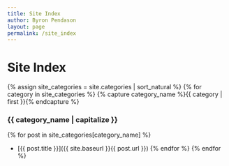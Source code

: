```yaml
---
title: Site Index
author: Byron Pendason
layout: page
permalink: /site_index
---
```


# Site Index
{% assign site_categories = site.categories | sort_natural %}
{% for category in site_categories %}
{% capture category_name %}{{ category | first }}{% endcapture %}

### {{ category_name | capitalize }}
{% for post in site_categories[category_name] %}
- [{{ post.title }}]({{ site.baseurl }}{{ post.url }})
{% endfor %}
{% endfor %}
